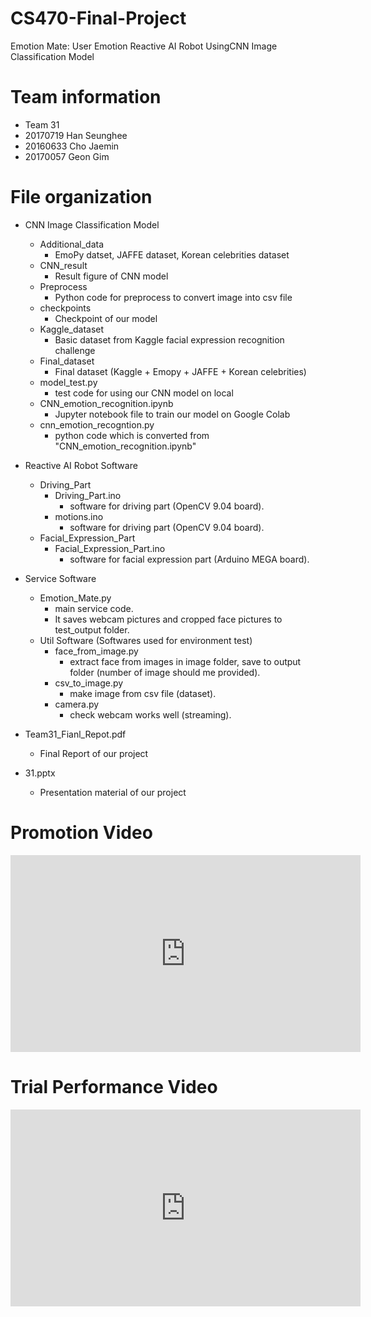 # CS470-Final-Project
Emotion Mate: User Emotion Reactive AI Robot UsingCNN Image Classification Model

# Team information
- Team 31
- 20170719 Han Seunghee
- 20160633 Cho Jaemin
- 20170057 Geon Gim

# File organization

- CNN Image Classification Model
  - Additional_data
    - EmoPy datset, JAFFE dataset, Korean celebrities dataset
  - CNN_result
    - Result figure of CNN model
  - Preprocess
    - Python code for preprocess to convert image into csv file
  - checkpoints
     - Checkpoint of our model
  - Kaggle_dataset
    - Basic dataset from Kaggle facial expression recognition challenge
  - Final_dataset
    - Final dataset (Kaggle + Emopy + JAFFE + Korean celebrities)
  - model_test.py
    - test code for using our CNN model on local
  - CNN_emotion_recognition.ipynb
    - Jupyter notebook file to train our model on Google Colab
  - cnn_emotion_recogntion.py
    - python code which is converted from "CNN_emotion_recognition.ipynb"

- Reactive AI Robot Software
  - Driving_Part
    - Driving_Part.ino
      - software for driving part (OpenCV 9.04 board). 
    - motions.ino
      - software for driving part (OpenCV 9.04 board). 
  - Facial_Expression_Part
    - Facial_Expression_Part.ino
      - software for facial expression part (Arduino MEGA board).

- Service Software
  - Emotion_Mate.py
    - main service code.
    - It saves webcam pictures and cropped face pictures to test_output folder. 
  - Util Software (Softwares used for environment test)  
    - face_from_image.py
      - extract face from images in image folder, save to output folder (number of image should me provided).
    - csv_to_image.py
      - make image from csv file (dataset).
    - camera.py
      - check webcam works well (streaming).
 
- Team31_Fianl_Repot.pdf
  - Final Report of our project
 
- 31.pptx
  - Presentation material of our project

# Promotion Video
<iframe width="560" height="315" src="https://www.youtube.com/watch?v=001Ti6mlWBU" frameborder="0" allowfullscreen></iframe>

# Trial Performance Video
<iframe width="560" height="315" src="https://www.youtube.com/watch?v=K0ksBRtCAI8/" frameborder="0" allowfullscreen></iframe>
